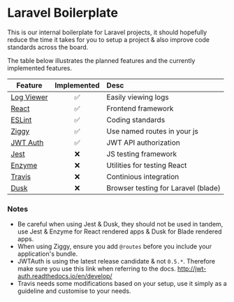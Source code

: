 # Laravel Boilerplate

This is our internal boilerplate for Laravel projects, it should hopefully reduce the time it takes for you to setup a project & also improve code standards across the board.

The table below illustrates the planned features and the currently implemented features.

| Feature                                                         | Implemented | Desc                                |
| ----------------------------------------------------------------|:-----------:|:------------------------------------|
| [Log Viewer](https://github.com/rap2hpoutre/laravel-log-viewer) | ✅          | Easily viewing logs                 |
| [React](https://github.com/facebook/react)                      | ✅          | Frontend framework                  |
| [ESLint](https://github.com/airbnb/javascript)                  | ✅          | Coding standards                    |
| [Ziggy](https://github.com/tightenco/ziggy)                     | ✅          | Use named routes in your js         |
| [JWT Auth](https://github.com/tymondesigns/jwt-auth)            | ✅          | JWT API authorization               |
| [Jest](https://github.com/facebook/jest)                        | ❌          | JS testing framework                |
| [Enzyme](https://github.com/airbnb/enzyme)                      | ❌          | Utilities for testing React         |
| [Travis](https://travis-ci.com/)                                | ❌          | Continious integration              |
| [Dusk](https://laravel.com/docs/5.6/dusk)                       | ❌          | Browser testing for Laravel (blade) |

### Notes

- Be careful when using Jest & Dusk, they should not be used in tandem, use Jest & Enzyme for React rendered apps & Dusk for Blade rendered apps.
- When using Ziggy, ensure you add ```@routes``` before you include your application's bundle.
- JWTAuth is using the latest release candidate & not ```0.5.*```. Therefore make sure you use this link when referring to the docs. http://jwt-auth.readthedocs.io/en/develop/
- Travis needs some modifications based on your setup, use it simply as a guideline and customise to your needs.
